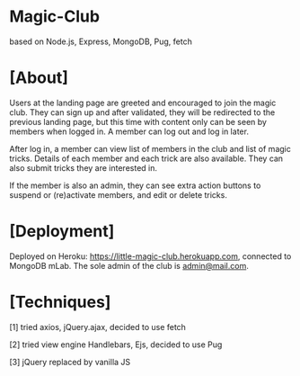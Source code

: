 # Magic-Club
based on Node.js, Express, MongoDB, Pug, fetch

# [About]

Users at the landing page are greeted and encouraged to join the magic club. They can sign up and after validated, they will be redirected to the previous landing page, but this time with content only can be seen by members when logged in. A member can log out and log in later.

After log in, a member can view list of members in the club and list of magic tricks. Details of each member and each trick are also available. They can also submit tricks they are interested in.

If the member is also an admin, they can see extra action buttons to suspend or (re)activate members, and edit or delete tricks.

# [Deployment]

Deployed on Heroku: https://little-magic-club.herokuapp.com, connected to MongoDB mLab. The sole admin of the club is admin@mail.com. 

# [Techniques]

[1] tried axios, jQuery.ajax, decided to use fetch

[2] tried view engine Handlebars, Ejs, decided to use Pug

[3] jQuery replaced by vanilla JS
